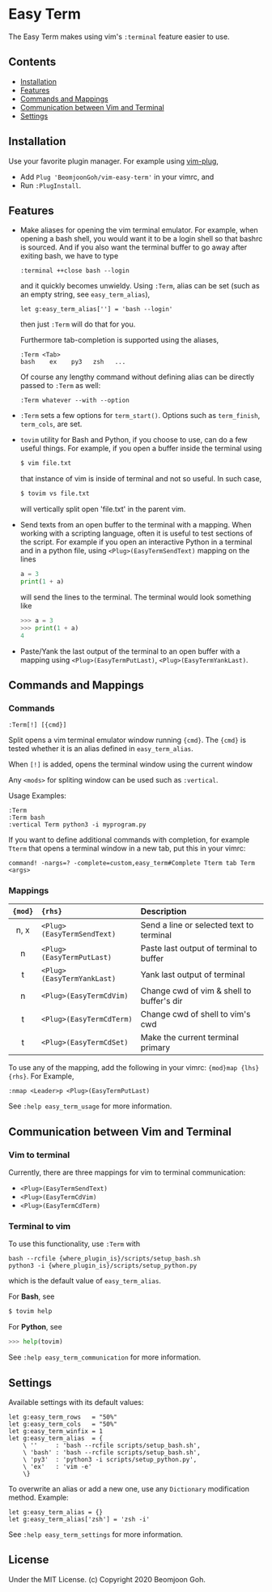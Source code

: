 # Easy Term

The Easy Term makes using vim's `:terminal` feature easier to use.


## Contents

- [Installation](#installation)
- [Features](#features)
- [Commands and Mappings](#commands-and-mappings)
- [Communication between Vim and Terminal](#Communication-between-vim-and-terminal)
- [Settings](#settings)


## Installation

Use your favorite plugin manager.  For example using
[vim-plug](https://github.com/junegunn/vim-plug),
* Add `Plug 'BeomjoonGoh/vim-easy-term'` in your vimrc, and
* Run `:PlugInstall`.


## Features

* Make aliases for opening the vim terminal emulator.  For example, when
  opening a bash shell, you would want it to be a login shell so that bashrc
  is sourced.  And if you also want the terminal buffer to go away after
  exiting bash, we have to type
  ```vim
  :terminal ++close bash --login
  ```
  and it quickly becomes unwieldy.  Using `:Term`, alias can be set (such as
  an empty string, see `easy_term_alias`), 
  ```vim
  let g:easy_term_alias[''] = 'bash --login'
  ```
  then just `:Term` will do that for you.

  Furthermore tab-completion is supported using the aliases, 
  ```vim
  :Term <Tab>
  bash    ex    py3   zsh   ...
  ```
  Of course any lengthy command without defining alias can be directly passed
  to `:Term` as well:
  ```vim
  :Term whatever --with --option
  ```

* `:Term` sets a few options for `term_start()`.  Options such as
  `term_finish`, `term_cols`, are set.

* `tovim` utility for Bash and Python, if you choose to use, can do a few
  useful things.  For example, if you open a buffer inside the terminal using
  ```bash
  $ vim file.txt
  ```
  that instance of vim is inside of terminal and not so useful.  In such case,
  ```bash
  $ tovim vs file.txt
  ```
  will vertically split open 'file.txt' in the parent vim.

* Send texts from an open buffer to the terminal with a mapping.  When working
  with a scripting language, often it is useful to test sections of the script.
  For example if you open an interactive Python in a terminal and in a python
  file, using `<Plug>(EasyTermSendText)` mapping on the lines
  ```python
  a = 3
  print(1 + a)
  ```
  will send the lines to the terminal.  The terminal would look something like
  ```python
  >>> a = 3
  >>> print(1 + a)
  4
  ```
* Paste/Yank the last output of the terminal to an open buffer with a
  mapping using `<Plug>(EasyTermPutLast)`, `<Plug>(EasyTermYankLast)`.


## Commands and Mappings

### Commands

```vim
:Term[!] [{cmd}]
```
Split opens a vim terminal emulator window running `{cmd}`.  The `{cmd}` is
tested whether it is an alias defined in `easy_term_alias`.

When `[!]` is added, opens the terminal window using the current window

Any `<mods>` for spliting window can be used such as `:vertical`.

Usage Examples:

    :Term
    :Term bash
    :vertical Term python3 -i myprogram.py

If you want to define additional commands with completion, for example `Tterm`
that opens a terminal window in a new tab, put this in your vimrc:
```vim
command! -nargs=? -complete=custom,easy_term#Complete Tterm tab Term <args>
```


### Mappings

|`{mod}`| `{rhs}`                  | Description
|:-----:|:-------------------------|:-----------------------------------------
| n, x  |`<Plug>(EasyTermSendText)`| Send a line or selected text to terminal
| n     |`<Plug>(EasyTermPutLast)` | Paste last output of terminal to buffer
| t     |`<Plug>(EasyTermYankLast)`| Yank last output of terminal
| n     |`<Plug>(EasyTermCdVim)`   | Change cwd of vim & shell to buffer's dir
| t     |`<Plug>(EasyTermCdTerm)`  | Change cwd of shell to vim's cwd
| t     |`<Plug>(EasyTermCdSet)`   | Make the current terminal primary

To use any of the <Plug> mapping, add the following in your vimrc: `{mod}map
{lhs} {rhs}`.  For Example,
```vim
:nmap <Leader>p <Plug>(EasyTermPutLast)
```
See `:help easy_term_usage` for more information.


## Communication between Vim and Terminal

### Vim to terminal

Currently, there are three mappings for vim to terminal communication:
 * `<Plug>(EasyTermSendText)`
 * `<Plug>(EasyTermCdVim)`
 * `<Plug>(EasyTermCdTerm)`


### Terminal to vim

To use this functionality, use `:Term` with

    bash --rcfile {where_plugin_is}/scripts/setup_bash.sh
    python3 -i {where_plugin_is}/scripts/setup_python.py

which is the default value of `easy_term_alias`.

For **Bash**, see
```bash
$ tovim help
```
For **Python**, see
```python
>>> help(tovim)
```
See `:help easy_term_communication` for more information.


## Settings

Available settings with its default values:
```vim
let g:easy_term_rows   = "50%"
let g:easy_term_cols   = "50%"
let g:easy_term_winfix = 1
let g:easy_term_alias  = {
    \ ''     : 'bash --rcfile scripts/setup_bash.sh',
    \ 'bash' : 'bash --rcfile scripts/setup_bash.sh',
    \ 'py3'  : 'python3 -i scripts/setup_python.py',
    \ 'ex'   : 'vim -e'
    \}
```
To overwrite an alias or add a new one, use any `Dictionary` modification
method. Example:
```vim
let g:easy_term_alias = {}
let g:easy_term_alias['zsh'] = 'zsh -i'
```
See `:help easy_term_settings` for more information.


## License

Under the MIT License. (c) Copyright 2020 Beomjoon Goh.
